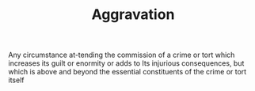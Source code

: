---
title: Aggravation
letter: A
permalink: "/definitions/aggravation.html"
body: Any circumstance at-tending the commission of a crime or tort which increases
  its guilt or enormity or adds to Its injurious consequences, but which is above
  and beyond the essential constituents of the crime or tort itself
published_at: '2018-07-07'
layout: post
---
